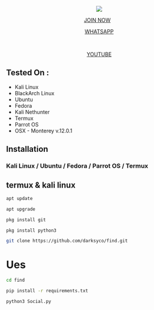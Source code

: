 <p align="center"><img  src="https://darksyco.github.io/richcourse.github.io/d/12.png"></p>

<p align="center">
    <a href="https://twitter.com/thewhiteh4t" style="margin-right: 10px;">
      <p align="center">JOIN NOW</P> 
    </a>
      <a href="https://chat.whatsapp.com/HM5W4xpTRl8K9JvxtiNxn7">
      <P align="center">WHATSAPP</P>
    </a>
    &nbsp;
    <a href="https://www.youtube.com/channel/UCvERUpkw_iT8VwtAzRmlOuQ">
      <P align="center">YOUTUBE</P>
    </a>
</p>

## Tested On :
* Kali Linux
* BlackArch Linux
* Ubuntu
* Fedora
* Kali Nethunter
* Termux
* Parrot OS
* OSX - Monterey v.12.0.1

## Installation

### Kali Linux / Ubuntu / Fedora / Parrot OS / Termux

## termux & kali linux

```bash
apt update
```
```bash
apt upgrade
```
```bash
pkg install git
```
```bash
pkg install python3
```
```bash
git clone https://github.com/darksyco/find.git
```
# Ues
```bash
cd find
```
```bash
pip install -r requirements.txt
```
```bash
python3 Social.py
```
